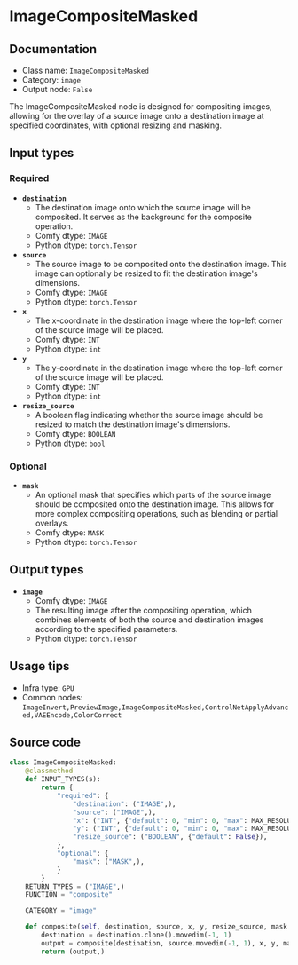 # ImageCompositeMasked
## Documentation
- Class name: `ImageCompositeMasked`
- Category: `image`
- Output node: `False`

The ImageCompositeMasked node is designed for compositing images, allowing for the overlay of a source image onto a destination image at specified coordinates, with optional resizing and masking.
## Input types
### Required
- **`destination`**
    - The destination image onto which the source image will be composited. It serves as the background for the composite operation.
    - Comfy dtype: `IMAGE`
    - Python dtype: `torch.Tensor`
- **`source`**
    - The source image to be composited onto the destination image. This image can optionally be resized to fit the destination image's dimensions.
    - Comfy dtype: `IMAGE`
    - Python dtype: `torch.Tensor`
- **`x`**
    - The x-coordinate in the destination image where the top-left corner of the source image will be placed.
    - Comfy dtype: `INT`
    - Python dtype: `int`
- **`y`**
    - The y-coordinate in the destination image where the top-left corner of the source image will be placed.
    - Comfy dtype: `INT`
    - Python dtype: `int`
- **`resize_source`**
    - A boolean flag indicating whether the source image should be resized to match the destination image's dimensions.
    - Comfy dtype: `BOOLEAN`
    - Python dtype: `bool`
### Optional
- **`mask`**
    - An optional mask that specifies which parts of the source image should be composited onto the destination image. This allows for more complex compositing operations, such as blending or partial overlays.
    - Comfy dtype: `MASK`
    - Python dtype: `torch.Tensor`
## Output types
- **`image`**
    - Comfy dtype: `IMAGE`
    - The resulting image after the compositing operation, which combines elements of both the source and destination images according to the specified parameters.
    - Python dtype: `torch.Tensor`
## Usage tips
- Infra type: `GPU`
- Common nodes: `ImageInvert,PreviewImage,ImageCompositeMasked,ControlNetApplyAdvanced,VAEEncode,ColorCorrect`


## Source code
```python
class ImageCompositeMasked:
    @classmethod
    def INPUT_TYPES(s):
        return {
            "required": {
                "destination": ("IMAGE",),
                "source": ("IMAGE",),
                "x": ("INT", {"default": 0, "min": 0, "max": MAX_RESOLUTION, "step": 1}),
                "y": ("INT", {"default": 0, "min": 0, "max": MAX_RESOLUTION, "step": 1}),
                "resize_source": ("BOOLEAN", {"default": False}),
            },
            "optional": {
                "mask": ("MASK",),
            }
        }
    RETURN_TYPES = ("IMAGE",)
    FUNCTION = "composite"

    CATEGORY = "image"

    def composite(self, destination, source, x, y, resize_source, mask = None):
        destination = destination.clone().movedim(-1, 1)
        output = composite(destination, source.movedim(-1, 1), x, y, mask, 1, resize_source).movedim(1, -1)
        return (output,)

```
